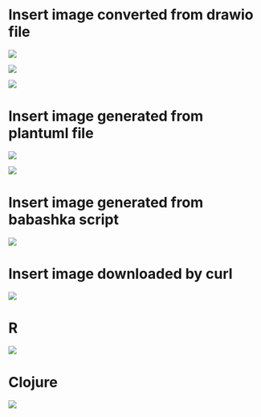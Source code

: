# Insert image converted from drawio file
<!-- #+chatu: :drawio "diagram" -->
![](./images/diagram.svg)

<!-- :drawio "diagram" :page 1 -->
![](./images/diagram-1.svg)

<!-- :drawio "diagram" :input-dir "draws" :output-dir "images" :output "diagram.svg" :page 1 -->
![](images/diagram.svg)

# Insert image generated from plantuml file
<!-- #+chatu: :plantuml "plantuml" -->
![](./images/plantuml.svg)

<!-- :plantuml "plantuml" :page 1 -->
![](./images/plantuml-1.svg)

# Insert image generated from babashka script
<!-- #+chatu: :babashka "babashka.bb" -->
![](./images/babashka.svg)


# Insert image downloaded by curl
<!-- #+chatu: :curl "https://www.emacswiki.org/pics/official%20gnu.svg" :output "gnu.svg" -->
![](./images/gnu.svg)
# R
<!-- #+chatu: :R "chart-r" -->
![](./images/chart-r.svg)

# Clojure
<!-- #+chatu: :clojure "chart-clj" -->
![](./images/chart-clj.svg)
